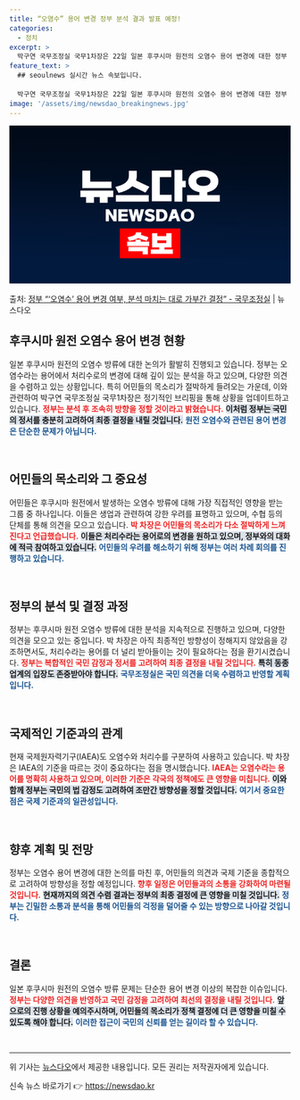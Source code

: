 ```yaml
---
title: “오염수” 용어 변경 정부 분석 결과 발표 예정!
categories:
  - 정치
excerpt: >
  박구연 국무조정실 국무1차장은 22일 일본 후쿠시마 원전의 오염수 용어 변경에 대한 정부 입장을 묻는 질문에…
feature_text: >
  ## seoulnews 실시간 뉴스 속보입니다.

  박구연 국무조정실 국무1차장은 22일 일본 후쿠시마 원전의 오염수 용어 변경에 대한 정부 입장을 묻는 질문에…
image: '/assets/img/newsdao_breakingnews.jpg'
---
```


![뉴스다오 속보](/assets/img/newsdao_breakingnews.jpg)

<p>출처: <a href="https://newsdao.kr/2025" rel="dofollow">정부 “‘오염수’ 용어 변경 여부, 분석 마치는 대로 가부간 결정”  - 국무조정실</a> | 뉴스다오</p>

<h2>후쿠시마 원전 오염수 용어 변경 현황</h2>

<p data-ke-size="size16">일본 후쿠시마 원전의 오염수 방류에 대한 논의가 활발히 진행되고 있습니다. 정부는 오염수라는 용어에서 처리수로의 변경에 대해 깊이 있는 분석을 하고 있으며, 다양한 의견을 수렴하고 있는 상황입니다. 특히 어민들의 목소리가 절박하게 들려오는 가운데, 이와 관련하여 박구연 국무조정실 국무1차장은 정기적인 브리핑을 통해 상황을 업데이트하고 있습니다. <b><span style="color: #ee2323;">정부는 분석 후 조속히 방향을 정할 것이라고 밝혔습니다.</span></b> <b><span style="background-color: #21538527;">이처럼 정부는 국민의 정서를 충분히 고려하여 최종 결정을 내릴 것입니다.</span></b> <b><span style="color: #1a5490;">원전 오염수와 관련된 용어 변경은 단순한 문제가 아닙니다.</span></b></p>

<p data-ke-size="size16">&nbsp;</p>

<h2>어민들의 목소리와 그 중요성</h2>

<p data-ke-size="size16">어민들은 후쿠시마 원전에서 발생하는 오염수 방류에 대해 가장 직접적인 영향을 받는 그룹 중 하나입니다. 이들은 생업과 관련하여 강한 우려를 표명하고 있으며, 수협 등의 단체를 통해 의견을 모으고 있습니다. <b><span style="color: #ee2323;">박 차장은 어민들의 목소리가 다소 절박하게 느껴진다고 언급했습니다.</span></b> <b><span style="background-color: #21538527;">이들은 처리수라는 용어로의 변경을 원하고 있으며, 정부와의 대화에 적극 참여하고 있습니다.</span></b> <b><span style="color: #1a5490;">어민들의 우려를 해소하기 위해 정부는 여러 차례 회의를 진행하고 있습니다.</span></b></p>

<p data-ke-size="size16">&nbsp;</p>

<h2>정부의 분석 및 결정 과정</h2>

<p data-ke-size="size16">정부는 후쿠시마 원전 오염수 방류에 대한 분석을 지속적으로 진행하고 있으며, 다양한 의견을 모으고 있는 중입니다. 박 차장은 아직 최종적인 방향성이 정해지지 않았음을 강조하면서도, 처리수라는 용어를 더 널리 받아들이는 것이 필요하다는 점을 환기시켰습니다. <b><span style="color: #ee2323;">정부는 복합적인 국민 감정과 정서를 고려하여 최종 결정을 내릴 것입니다.</span></b> <b><span style="background-color: #21538527;">특히 동종업계의 입장도 존중받아야 합니다.</span></b> <b><span style="color: #1a5490;">국무조정실은 국민 의견을 더욱 수렴하고 반영할 계획입니다.</span></b></p>

<p data-ke-size="size16">&nbsp;</p>

<h2>국제적인 기준과의 관계</h2>

<p data-ke-size="size16">현재 국제원자력기구(IAEA)도 오염수와 처리수를 구분하여 사용하고 있습니다. 박 차장은 IAEA의 기준을 따르는 것이 중요하다는 점을 명시했습니다. <b><span style="color: #ee2323;">IAEA는 오염수라는 용어를 명확히 사용하고 있으며, 이러한 기준은 각국의 정책에도 큰 영향을 미칩니다.</span></b> <b><span style="background-color: #21538527;">이와 함께 정부는 국민의 법 감정도 고려하여 조만간 방향성을 정할 것입니다.</span></b> <b><span style="color: #1a5490;">여기서 중요한 점은 국제 기준과의 일관성입니다.</span></b></p>

<p data-ke-size="size16">&nbsp;</p>

<h2>향후 계획 및 전망</h2>

<p data-ke-size="size16">정부는 오염수 용어 변경에 대한 논의를 마친 후, 어민들의 의견과 국제 기준을 종합적으로 고려하여 방향성을 정할 예정입니다. <b><span style="color: #ee2323;">향후 일정은 어민들과의 소통을 강화하여 마련될 것입니다.</span></b> <b><span style="background-color: #21538527;">현재까지의 의견 수렴 결과는 정부의 최종 결정에 큰 영향을 미칠 것입니다.</span></b> <b><span style="color: #1a5490;">정부는 긴밀한 소통과 분석을 통해 어민들의 걱정을 덜어줄 수 있는 방향으로 나아갈 것입니다.</span></b></p>

<p data-ke-size="size16">&nbsp;</p>

<h2>결론</h2>

<p data-ke-size="size16">일본 후쿠시마 원전의 오염수 방류 문제는 단순한 용어 변경 이상의 복잡한 이슈입니다. <b><span style="color: #ee2323;">정부는 다양한 의견을 반영하고 국민 감정을 고려하여 최선의 결정을 내릴 것입니다.</span></b> <b><span style="background-color: #21538527;">앞으로의 진행 상황을 예의주시하며, 어민들의 목소리가 정책 결정에 더 큰 영향을 미칠 수 있도록 해야 합니다.</span></b> <b><span style="color: #1a5490;">이러한 접근이 국민의 신뢰를 얻는 길이라 할 수 있습니다.</span></b></p>

<p data-ke-size="size16">&nbsp;</p>

<hr />

<p data-ke-size="size16">위 기사는 <a href="https://newsdao.kr/2025">뉴스다오</a>에서 제공한 내용입니다. 모든 권리는 저작권자에게 있습니다.</p> 

신속 뉴스 바로가기 👉 <a href="https://newsdao.kr" rel="dofollow">https://newsdao.kr</a>


